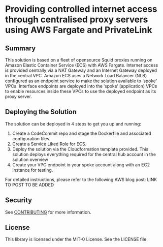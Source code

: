 # Providing controlled internet access through centralised proxy servers using AWS Fargate and PrivateLink

## Summary
This solution is based on a fleet of opensource Squid proxies running on Amazon Elastic Container Service (ECS) with AWS Fargate. Internet access is provided centrally via a NAT Gateway and an Internet Gateway deployed in the central VPC. Amazon ECS uses a Network Load Balancer (NLB) configured as an endpoint service to make the solution available to ‘spoke’ VPCs. Interface endpoints are deployed into the ‘spoke’ (application) VPCs to enable resources inside these VPCs to use the deployed endpoint as its proxy server. 

## Deploying the Solution
The solution can be deployed in 4 steps to get you up and running:

1. Create a CodeCommit repo and stage the Dockerfile and associated configuration files. 
2. Create a Service Liked Role for ECS. 
3. Deploy the solution via the Cloudformation template provided. This solution deploys everything required for the central hub account in the solution overview
4. Create your VPC endpoint in your spoke account along with an EC2 instance for testing. 

For detailed instructions, please refer to the following AWS blog post: LINK TO POST TO BE ADDED





## Security

See [CONTRIBUTING](CONTRIBUTING.md#security-issue-notifications) for more information.

## License

This library is licensed under the MIT-0 License. See the LICENSE file.


